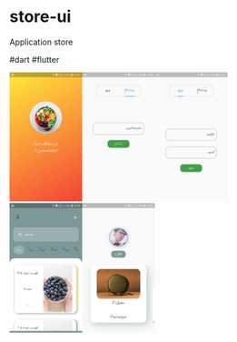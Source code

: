 # store-ui
 Application store
 
#dart
#flutter

<img src="screenshot/1.jpg" width="128"/><img src="screenshot/2.jpg" width="128"/><img src="screenshot/3.jpg" width="128"/><img src="screenshot/4.jpg" width="128"/><img src="screenshot/5.jpg" width="128"/>



